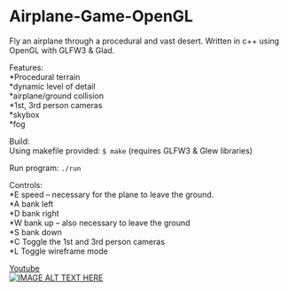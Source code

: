 # Airplane-Game-OpenGL
Fly an airplane through a procedural and vast desert. Written in c++ using OpenGL with GLFW3 &amp; Glad. 

Features:  
*Procedural terrain  
*dynamic level of detail  
*airplane/ground collision  
*1st, 3rd person cameras  
*skybox  
*fog  

Build:   
Using makefile provided:  ``` $ make ```  (requires GLFW3 & Glew libraries)   

Run program:   ```./run```  

Controls:   
*E speed – necessary for the plane to leave the ground.   
*A bank left   
*D bank right   
*W bank up – also necessary to leave the ground   
*S bank down   
*C Toggle the 1st and 3rd person cameras   
*L Toggle wireframe mode

[Youtube](https://www.youtube.com/watch?v=mYUEldYkri8)   
[![IMAGE ALT TEXT HERE](https://img.youtube.com/vi/mYUEldYkri8/0.jpg)](https://www.youtube.com/watch?v=mYUEldYkri8)  
